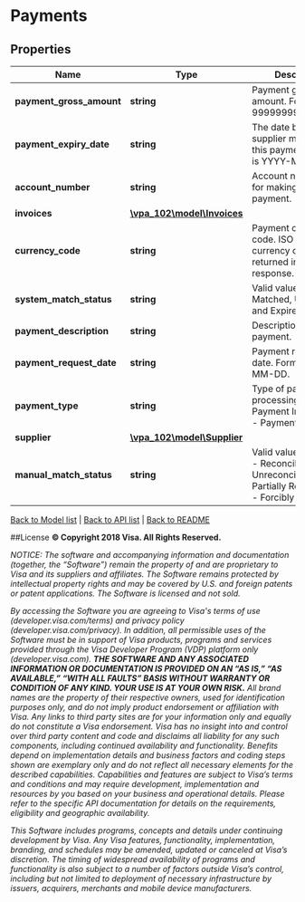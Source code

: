 # Payments

## Properties
Name | Type | Description | Notes
------------ | ------------- | ------------- | -------------
**payment_gross_amount** | **string** | Payment gross amount.  Format is 99999999999999.99 | 
**payment_expiry_date** | **string** | The date by which a supplier must collect this payment. Format is YYYY-MM-DD. | 
**account_number** | **string** | Account number used for making the payment. | 
**invoices** | [**\vpa_102\model\Invoices**](Invoices.md) |  | [optional] 
**currency_code** | **string** | Payment currency code.  ISO alpha currency code will be returned in the response. | 
**system_match_status** | **string** | Valid values are Matched, Unmatched and Expired | [optional] 
**payment_description** | **string** | Description of the payment. | [optional] 
**payment_request_date** | **string** | Payment requested date. Format is YYYY-MM-DD. | [optional] 
**payment_type** | **string** | Type of payment processing-    1 - Payment Instruction    2 - Payment Requisition | [optional] 
**supplier** | [**\vpa_102\model\Supplier**](Supplier.md) |  | [optional] 
**manual_match_status** | **string** | Valid values are I or G - Reconciled    U - Unreconciled      P - Partially Reconciled   Y - Forcibly Reconciled | [optional] 

[Back to Model list](../../README.md#documentation-for-models)   |   [Back to API list](../../README.md#documentation-for-api-endpoints)   |   [Back to README](../../README.md)



##License
**© Copyright 2018 Visa. All Rights Reserved.**

*NOTICE: The software and accompanying information and documentation (together, the “Software”) remain the property of
and are proprietary to Visa and its suppliers and affiliates. The Software remains protected by intellectual property
rights and may be covered by U.S. and foreign patents or patent applications. The Software is licensed and not sold.*

*By accessing the Software you are agreeing to Visa's terms of use (developer.visa.com/terms) and privacy policy (developer.visa.com/privacy).
In addition, all permissible uses of the Software must be in support of Visa products, programs and services provided
through the Visa Developer Program (VDP) platform only (developer.visa.com). **THE SOFTWARE AND ANY ASSOCIATED
INFORMATION OR DOCUMENTATION IS PROVIDED ON AN “AS IS,” “AS AVAILABLE,” “WITH ALL FAULTS” BASIS WITHOUT WARRANTY OR
CONDITION OF ANY KIND. YOUR USE IS AT YOUR OWN RISK.** All brand names are the property of their respective owners, used for identification purposes only, and do not imply
product endorsement or affiliation with Visa. Any links to third party sites are for your information only and equally
do not constitute a Visa endorsement. Visa has no insight into and control over third party content and code and disclaims
all liability for any such components, including continued availability and functionality. Benefits depend on implementation
details and business factors and coding steps shown are exemplary only and do not reflect all necessary elements for the
described capabilities. Capabilities and features are subject to Visa’s terms and conditions and may require development,
implementation and resources by you based on your business and operational details. Please refer to the specific
API documentation for details on the requirements, eligibility and geographic availability.*

*This Software includes programs, concepts and details under continuing development by Visa. Any Visa features,
functionality, implementation, branding, and schedules may be amended, updated or canceled at Visa’s discretion.
The timing of widespread availability of programs and functionality is also subject to a number of factors outside Visa’s control,
including but not limited to deployment of necessary infrastructure by issuers, acquirers, merchants and mobile device manufacturers.*